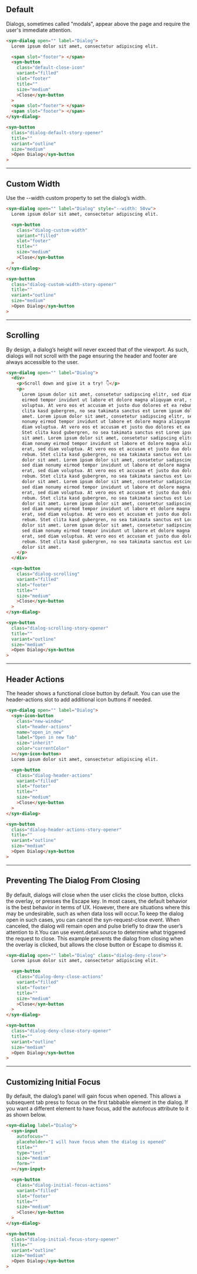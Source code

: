 ## Default

Dialogs, sometimes called "modals", appear above the page and require the user's immediate attention.

```html
<syn-dialog open="" label="Dialog">
  Lorem ipsum dolor sit amet, consectetur adipiscing elit.

  <span slot="footer"> </span>
  <syn-button
    class="default-close-icon"
    variant="filled"
    slot="footer"
    title=""
    size="medium"
    >Close</syn-button
  >
  <span slot="footer"> </span>
  <span slot="footer"> </span>
</syn-dialog>

<syn-button
  class="dialog-default-story-opener"
  title=""
  variant="outline"
  size="medium"
  >Open Dialog</syn-button
>
```

---

## Custom Width

Use the --width custom property to set the dialog’s width.

```html
<syn-dialog open="" label="Dialog" style="--width: 50vw">
  Lorem ipsum dolor sit amet, consectetur adipiscing elit.

  <syn-button
    class="dialog-custom-width"
    variant="filled"
    slot="footer"
    title=""
    size="medium"
    >Close</syn-button
  >
</syn-dialog>

<syn-button
  class="dialog-custom-width-story-opener"
  title=""
  variant="outline"
  size="medium"
  >Open Dialog</syn-button
>
```

---

## Scrolling

By design, a dialog’s height will never exceed that of the viewport. As such, dialogs will not scroll with the page ensuring the header and footer are always accessible to the user.

```html
<syn-dialog open="" label="Dialog">
  <div>
    <p>Scroll down and give it a try! 👇</p>
    <p>
      Lorem ipsum dolor sit amet, consetetur sadipscing elitr, sed diam nonumy
      eirmod tempor invidunt ut labore et dolore magna aliquyam erat, sed diam
      voluptua. At vero eos et accusam et justo duo dolores et ea rebum. Stet
      clita kasd gubergren, no sea takimata sanctus est Lorem ipsum dolor sit
      amet. Lorem ipsum dolor sit amet, consetetur sadipscing elitr, sed diam
      nonumy eirmod tempor invidunt ut labore et dolore magna aliquyam erat, sed
      diam voluptua. At vero eos et accusam et justo duo dolores et ea rebum.
      Stet clita kasd gubergren, no sea takimata sanctus est Lorem ipsum dolor
      sit amet. Lorem ipsum dolor sit amet, consetetur sadipscing elitr, sed
      diam nonumy eirmod tempor invidunt ut labore et dolore magna aliquyam
      erat, sed diam voluptua. At vero eos et accusam et justo duo dolores et ea
      rebum. Stet clita kasd gubergren, no sea takimata sanctus est Lorem ipsum
      dolor sit amet. Lorem ipsum dolor sit amet, consetetur sadipscing elitr,
      sed diam nonumy eirmod tempor invidunt ut labore et dolore magna aliquyam
      erat, sed diam voluptua. At vero eos et accusam et justo duo dolores et ea
      rebum. Stet clita kasd gubergren, no sea takimata sanctus est Lorem ipsum
      dolor sit amet. Lorem ipsum dolor sit amet, consetetur sadipscing elitr,
      sed diam nonumy eirmod tempor invidunt ut labore et dolore magna aliquyam
      erat, sed diam voluptua. At vero eos et accusam et justo duo dolores et ea
      rebum. Stet clita kasd gubergren, no sea takimata sanctus est Lorem ipsum
      dolor sit amet. Lorem ipsum dolor sit amet, consetetur sadipscing elitr,
      sed diam nonumy eirmod tempor invidunt ut labore et dolore magna aliquyam
      erat, sed diam voluptua. At vero eos et accusam et justo duo dolores et ea
      rebum. Stet clita kasd gubergren, no sea takimata sanctus est Lorem ipsum
      dolor sit amet. Lorem ipsum dolor sit amet, consetetur sadipscing elitr,
      sed diam nonumy eirmod tempor invidunt ut labore et dolore magna aliquyam
      erat, sed diam voluptua. At vero eos et accusam et justo duo dolores et ea
      rebum. Stet clita kasd gubergren, no sea takimata sanctus est Lorem ipsum
      dolor sit amet.
    </p>
  </div>

  <syn-button
    class="dialog-scrolling"
    variant="filled"
    slot="footer"
    title=""
    size="medium"
    >Close</syn-button
  >
</syn-dialog>

<syn-button
  class="dialog-scrolling-story-opener"
  title=""
  variant="outline"
  size="medium"
  >Open Dialog</syn-button
>
```

---

## Header Actions

The header shows a functional close button by default. You can use the header-actions slot to add additional icon buttons if needed.

```html
<syn-dialog open="" label="Dialog">
  <syn-icon-button
    class="new-window"
    slot="header-actions"
    name="open_in_new"
    label="Open in new Tab"
    size="inherit"
    color="currentColor"
  ></syn-icon-button>
  Lorem ipsum dolor sit amet, consectetur adipiscing elit.

  <syn-button
    class="dialog-header-actions"
    variant="filled"
    slot="footer"
    title=""
    size="medium"
    >Close</syn-button
  >
</syn-dialog>

<syn-button
  class="dialog-header-actions-story-opener"
  title=""
  variant="outline"
  size="medium"
  >Open Dialog</syn-button
>
```

---

## Preventing The Dialog From Closing

By default, dialogs will close when the user clicks the close button, clicks the overlay, or presses the Escape key. In most cases, the default behavior is the best behavior in terms of UX. However, there are situations where this may be undesirable, such as when data loss will occur.To keep the dialog open in such cases, you can cancel the syn-request-close event. When canceled, the dialog will remain open and pulse briefly to draw the user’s attention to it.You can use event.detail.source to determine what triggered the request to close. This example prevents the dialog from closing when the overlay is clicked, but allows the close button or Escape to dismiss it.

```html
<syn-dialog open="" label="Dialog" class="dialog-deny-close">
  Lorem ipsum dolor sit amet, consectetur adipiscing elit.

  <syn-button
    class="dialog-deny-close-actions"
    variant="filled"
    slot="footer"
    title=""
    size="medium"
    >Close</syn-button
  >
</syn-dialog>

<syn-button
  class="dialog-deny-close-story-opener"
  title=""
  variant="outline"
  size="medium"
  >Open Dialog</syn-button
>
```

---

## Customizing Initial Focus

By default, the dialog’s panel will gain focus when opened. This allows a subsequent tab press to focus on the first tabbable element in the dialog. If you want a different element to have focus, add the autofocus attribute to it as shown below.

```html
<syn-dialog label="Dialog">
  <syn-input
    autofocus=""
    placeholder="I will have focus when the dialog is opened"
    title=""
    type="text"
    size="medium"
    form=""
  ></syn-input>

  <syn-button
    class="dialog-initial-focus-actions"
    variant="filled"
    slot="footer"
    title=""
    size="medium"
    >Close</syn-button
  >
</syn-dialog>

<syn-button
  class="dialog-initial-focus-story-opener"
  title=""
  variant="outline"
  size="medium"
  >Open Dialog</syn-button
>
```
